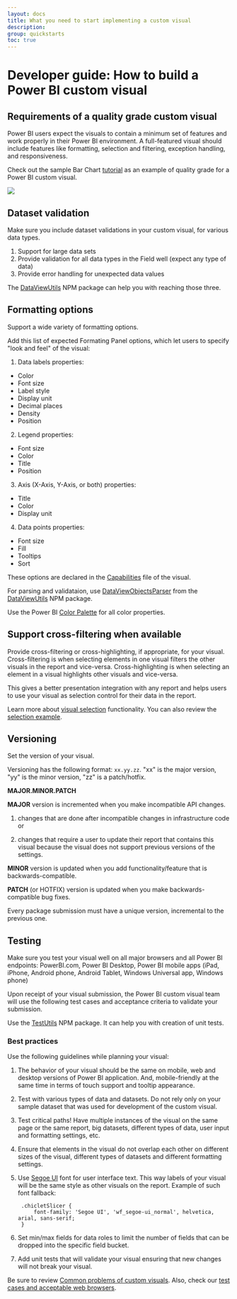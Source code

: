 ```yaml
---
layout: docs
title: What you need to start implementing a custom visual
description: 
group: quickstarts
toc: true
---
```


# Developer guide: How to build a Power BI custom visual

## Requirements of a quality grade custom visual

Power BI users expect the visuals to contain a minimum set of features and work properly in their Power BI environment. A full-featured visual should include features like formatting, selection and filtering, exception handling, and responsiveness.

Check out the sample Bar Chart [tutorial](https://github.com/Microsoft/PowerBI-visuals#building-bar-chart) as an example of quality grade for a Power BI custom visual.

![](../images/SampleBarChart.png)

## Dataset validation

Make sure you include dataset validations in your custom visual, for various data types.

1. Support for large data sets
2. Provide validation for all data types in the Field well (expect any type of data)
3. Provide error handling for unexpected data values

The [DataViewUtils](https://www.npmjs.com/package/powerbi-visuals-utils-dataviewutils) NPM package can help you with reaching those three.

## Formatting options

Support a wide variety of formatting options.

Add this list of expected Formating Panel options, which let users to specify "look and feel" of the visual:

1. Data labels properties:
  - Color
  - Font size
  - Label style
  - Display unit
  - Decimal places
  - Density
  - Position

2. Legend properties:
  - Font size
  - Color
  - Title
  - Position
  
3. Axis (X-Axis, Y-Axis, or both) properties:
  - Title
  - Color
  - Display unit

4. Data points properties:
  - Font size
  - Fill
  - Tooltips
  - Sort

These options are declared in the [Capabilities](https://github.com/Microsoft/PowerBI-visuals/blob/master/Capabilities/Capabilities.md) file of the visual.

For parsing and validataion, use [DataViewObjectsParser](https://github.com/Microsoft/powerbi-visuals-utils-dataviewutils/blob/master/docs/api/data-view-objects-parser.md) from the [DataViewUtils](https://www.npmjs.com/package/powerbi-visuals-utils-dataviewutils) NPM package.

Use the Power BI [Color Palette](https://github.com/Microsoft/PowerBI-visuals/blob/master/Tutorial/ColorPalette.md) for all color properties.

## Support cross-filtering when available

Provide cross-filtering or cross-highlighting, if appropriate, for your visual. Cross-filtering is when selecting elements in one visual filters the other visuals in the report and vice-versa. Cross-highlighting is when selecting an element in a visual highlights other visuals and vice-versa.

This gives a better presentation integration with any report and helps users to use your visual as selection control for their data in the report.

Learn more about [visual selection](https://github.com/Microsoft/PowerBI-visuals/blob/master/Visual/Selection.md) functionality. You can also review the [selection example](https://github.com/Microsoft/PowerBI-visuals/blob/master/Tutorial/Selection.md).

## Versioning

Set the version of your visual.

Versioning has the following format: `xx.yy.zz`. "xx" is the major version, "yy" is the minor version, "zz" is a patch/hotfix.

**MAJOR.MINOR.PATCH**

**MAJOR** version is incremented when you make incompatible API changes.

1. changes that are done after incompatible changes in infrastructure code or

2. changes that require a user to update their report that contains this visual because the visual does not support previous versions of the settings.

**MINOR** version is updated when you add functionality/feature that is backwards-compatible.

**PATCH** (or HOTFIX) version is updated when you make backwards-compatible bug fixes.

Every package submission must have a unique version, incremental to the previous one.

## Testing

Make sure you test your visual well on all major browsers and all Power BI endpoints: PowerBI.com, Power BI Desktop, Power BI mobile apps (iPad, iPhone, Android phone, Android Tablet, Windows Universal app, Windows phone)

Upon receipt of your visual submission, the Power BI custom visual team will use the following test cases and acceptance criteria to validate your submission.

Use the [TestUtils](https://www.npmjs.com/package/powerbi-visuals-utils-testutils) NPM package. It can help you with creation of unit tests.

### Best practices

Use the following guidelines while planning your visual:

1. The behavior of your visual should be the same on mobile, web and desktop versions of Power BI application. And, mobile-friendly at the same time in terms of touch support and tooltip appearance.

2. Test with various types of data and datasets. Do not rely only on your sample dataset that was used for development of the custom visual.

3. Test critical paths! Have multiple instances of the visual on the same page or the same report, big datasets, different types of data, user input and formatting settings, etc.

4. Ensure that elements in the visual do not overlap each other on different sizes of the visual, different types of datasets and different formatting settings.

5. Use [Segoe UI](https://www.microsoft.com/typography/fonts/family.aspx?FID=331) font for user interface text. This way labels of your visual will be the same style as other visuals on the report. Example of such font fallback:
        
        .chicletSlicer {
            font-family: 'Segoe UI', 'wf_segoe-ui_normal', helvetica, arial, sans-serif;
        }

6. Set min/max fields for data roles to limit the number of fields that can be dropped into the specific field bucket.

7. Add unit tests that will validate your visual ensuring that new changes will not break your visual.

Be sure to review [Common problems of custom visuals](./SubmissionCommonProblems.md). Also, check our [test cases and acceptable web browsers](./SubmissionTesting.md).

